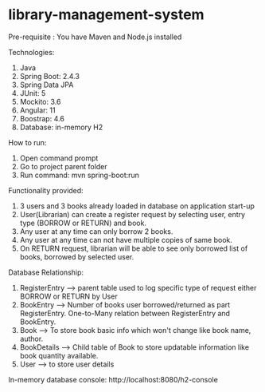 # library-management-system

Pre-requisite : You have Maven and Node.js installed

Technologies:
1. Java
2. Spring Boot: 2.4.3
3. Spring Data JPA
4.  JUnit: 5
5. Mockito: 3.6
6. Angular: 11
7. Boostrap: 4.6
8. Database: in-memory H2

How to run:
1. Open command prompt
2. Go to project parent folder
3. Run command: mvn spring-boot:run

Functionality provided:
1. 3 users and 3 books already loaded in database on application start-up
2. User(Librarian) can create a register request by selecting user, entry type (BORROW or RETURN) and book.
3. Any user at any time can only borrow 2 books.
4. Any user at any time can not have multiple copies of same book.
5. On RETURN request, librarian will be able to see only borrowed list of books, borrowed by selected user.

Database Relationship:
1. RegisterEntry --> parent table used to log specific type of request either BORROW or RETURN by User
2. BookEntry --> Number of books user borrowed/returned as part RegisterEntry. One-to-Many relation between RegisterEntry and BookEntry.
3. Book --> To store book basic info which won't change like book name, author.
4. BookDetails --> Child table of Book to store updatable information like book quantity available.
5. User --> to store user details

In-memory database console:
http://localhost:8080/h2-console